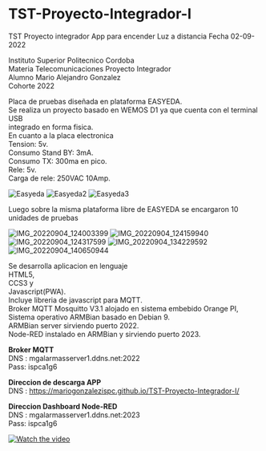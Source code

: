 # TST-Proyecto-Integrador-I
TST Proyecto integrador App para encender Luz a distancia
Fecha  02-09-2022

Instituto Superior Politecnico Cordoba <br>
Materia Telecomunicaciones Proyecto Integrador <br>
Alumno Mario Alejandro Gonzalez <br>
Cohorte 2022 <br>


Placa de pruebas diseñada en plataforma EASYEDA. <br>
Se realiza un proyecto basado en WEMOS D1 ya que cuenta con el terminal USB <br>
integrado en forma fisica. <br>
En cuanto a la placa electronica <br>
Tension: 5v. <br>
Consumo Stand BY: 3mA.<br>
Consumo TX: 300ma en pico.<br>
Rele: 5v. <br>
Carga de rele: 250VAC 10Amp. <br>



![Easyeda](https://user-images.githubusercontent.com/76626141/188323513-6de5e18f-78e3-46ca-a5f9-253e5ea65d01.png)
![Easyeda2](https://user-images.githubusercontent.com/76626141/188325684-0a7f4336-8fd5-41b2-953e-7dcca506c3b6.png)
![Easyeda3](https://user-images.githubusercontent.com/76626141/188325687-0e3dfa33-eea6-436f-a4fd-04930b36eb65.png)





Luego sobre la misma plataforma libre de EASYEDA se encargaron 10 unidades de pruebas

![IMG_20220904_124003399](https://user-images.githubusercontent.com/76626141/188323555-a2d18f83-e3ee-487e-b614-d2750ca6aac5.jpg)
![IMG_20220904_124159940](https://user-images.githubusercontent.com/76626141/188323558-321afaa0-e08b-4492-b1d9-8e7169a50fec.jpg)
![IMG_20220904_124317599](https://user-images.githubusercontent.com/76626141/188323560-80262c6f-be19-4eac-a52e-69c4fee25a11.jpg)
![IMG_20220904_134229592](https://user-images.githubusercontent.com/76626141/188325379-5b1779bb-2f03-4762-ac6c-f78f8151645c.jpg)
![IMG_20220904_140650944](https://user-images.githubusercontent.com/76626141/188325384-12f923c0-6f57-462b-a441-4937588e4bb9.jpg)







Se desarrolla aplicacion en lenguaje <br>
HTML5, <br>
CCS3 y <br>
Javascript(PWA). <br>
Incluye libreria de javascript para MQTT. <br>
Broker MQTT Mosquitto V3.1 alojado en sistema embebido Orange PI,<br>
Sistema operativo ARMBian basado en Debian 9. <br>
ARMBian server sirviendo puerto 2022. <br>
Node-RED instalado en ARMBian y sirviendo puerto 2023. <br>

<strong>Broker MQTT</strong> <br>
DNS : mgalarmasserver1.ddns.net:2022 <br>
Pass: ispca1g6<br>

<strong>Direccion de descarga APP</strong> <br>
DNS : https://mariogonzalezispc.github.io/TST-Proyecto-Integrador-I/ <br>

<strong>Direccion Dashboard Node-RED</strong> <br>
DNS : mgalarmasserver1.ddns.net:2023 <br>
Pass: ispca1g6<br>




























[![Watch the video](/images/content/4279611/690cc1ce1c97ed83c883846f84451ad3.png)](http://youtu.be/vt5fpE0bzSY)
